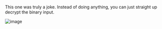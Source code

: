 This one was truly a joke. Instead of doing anything, you can just straight up decrypt the binary input.

![image](https://github.com/RJCyber1/VishwaCTF-2024-Writeups/assets/86359182/dd3324ea-5baf-4cf3-8501-cf72cf88a863)

